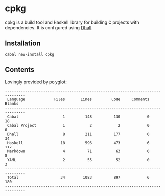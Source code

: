 # cpkg

cpkg is a build tool and Haskell library for building C projects with
dependencies. It is configured using
[Dhall](http://github.com/dhall-lang/dhall-haskell).

## Installation

```
cabal new-install cpkg
```

## Contents

Lovingly provided by [polyglot](https://github.com/vmchale/polyglot):

```
-------------------------------------------------------------------------------
 Language             Files       Lines         Code     Comments       Blanks
-------------------------------------------------------------------------------
 Cabal                    1         148          130            0           18
 Cabal Project            1           2            2            0            0
 Dhall                    8         211          177            0           34
 Haskell                 18         596          473            6          117
 Markdown                 4          71           63            0            8
 YAML                     2          55           52            0            3
-------------------------------------------------------------------------------
 Total                   34        1083          897            6          180
-------------------------------------------------------------------------------
```
